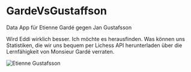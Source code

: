 # GardeVsGustaffson
Data App für Etienne Gardé gegen Jan Gustafsson


Wird Eddi wirklich besser. Ich möchte es herausfinden.
Was können uns Statistiken, die wir uns bequem per Lichess API 
herunterladen über die Lernfähigkeit von Monsieur Gardé verraten. 

![Etienne Gustafsson](https://img.youtube.com/vi/p9pMOxUGboI/0.jpg)
